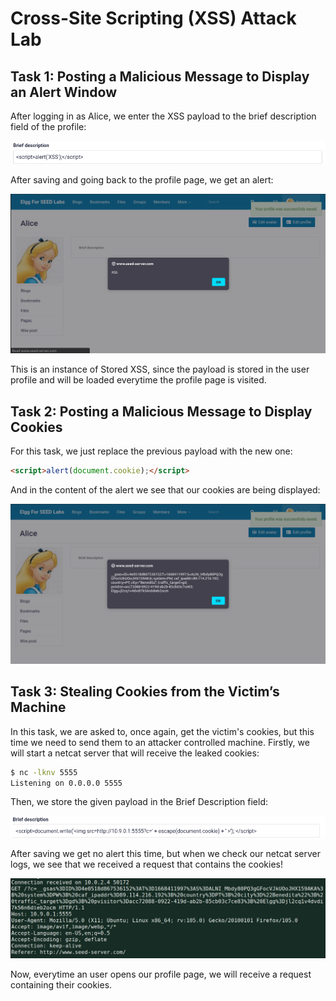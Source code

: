 # Cross-Site Scripting (XSS) Attack Lab

## Task 1: Posting a Malicious Message to Display an Alert Window

After logging in as Alice, we enter the XSS payload to the brief description
field of the profile:

![task1a](task1a.png)

After saving and going back to the profile page, we get an alert:

![task1b](task1b.png)

This is an instance of Stored XSS, since the payload is stored in the user
profile and will be loaded everytime the profile page is visited.

## Task 2: Posting a Malicious Message to Display Cookies

For this task, we just replace the previous payload with the new one:

```html
<script>alert(document.cookie);</script>
```

And in the content of the alert we see that our cookies are being displayed:

![task2a](task2a.png)

## Task 3: Stealing Cookies from the Victim’s Machine

In this task, we are asked to, once again, get the victim's cookies, but this
time we need to send them to an attacker controlled machine. Firstly, we will
start a netcat server that will receive the leaked cookies:

```sh
$ nc -lknv 5555
Listening on 0.0.0.0 5555
```

Then, we store the given payload in the Brief Description field:

![task3a](task3a.png)

After saving we get no alert this time, but when we check our netcat server
logs, we see that we received a request that contains the cookies!

![task3b](task3b.png)

Now, everytime an user opens our profile page, we will receive a request
containing their cookies.
